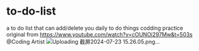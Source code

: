 # to-do-list
a to do list that can add/delete you daily to do things
codding practice original from https://www.youtube.com/watch?v=cOUNOi297Mw&t=503s @Coding Artist
![Uploading 截屏2024-07-23 15.26.05.png…]()
